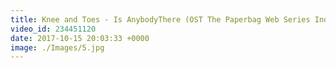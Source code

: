 ```yaml
---
title: Knee and Toes - Is AnybodyThere (OST The Paperbag Web Series Indonesia)
video_id: 234451120
date: 2017-10-15 20:03:33 +0000
image: ./Images/5.jpg
---
```

